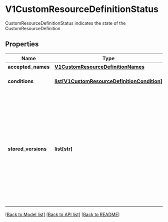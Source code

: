 # V1CustomResourceDefinitionStatus

CustomResourceDefinitionStatus indicates the state of the CustomResourceDefinition
## Properties
Name | Type | Description | Notes
------------ | ------------- | ------------- | -------------
**accepted_names** | [**V1CustomResourceDefinitionNames**](V1CustomResourceDefinitionNames.md) |  | [optional] 
**conditions** | [**list[V1CustomResourceDefinitionCondition]**](V1CustomResourceDefinitionCondition.md) | conditions indicate state for particular aspects of a CustomResourceDefinition | [optional] 
**stored_versions** | **list[str]** | storedVersions lists all versions of CustomResources that were ever persisted. Tracking these versions allows a migration path for stored versions in etcd. The field is mutable so a migration controller can finish a migration to another version (ensuring no old objects are left in storage), and then remove the rest of the versions from this list. Versions may not be removed from &#x60;spec.versions&#x60; while they exist in this list. | [optional] 

[[Back to Model list]](../README.md#documentation-for-models) [[Back to API list]](../README.md#documentation-for-api-endpoints) [[Back to README]](../README.md)



